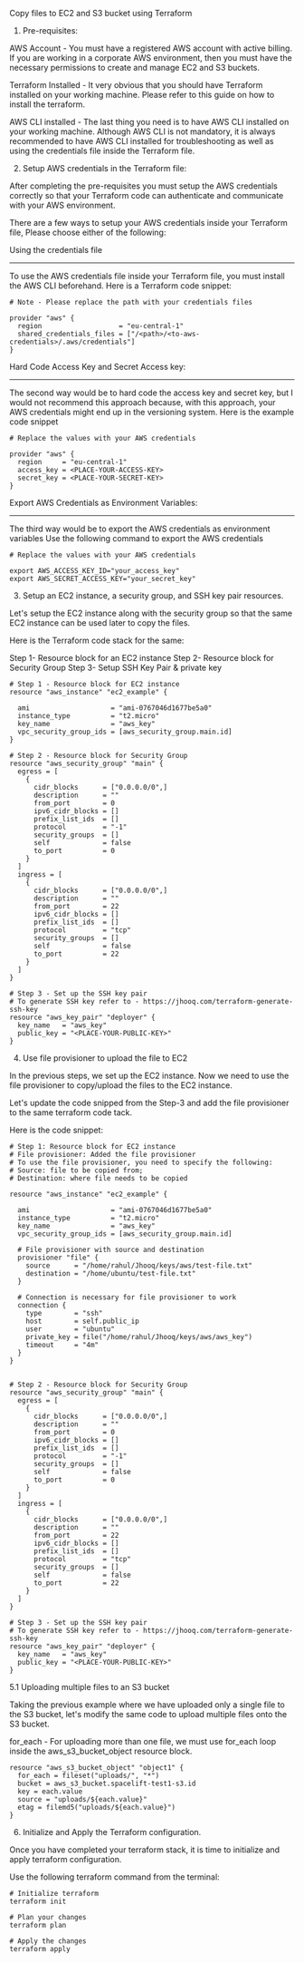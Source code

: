 Copy files to EC2 and S3 bucket using Terraform

1. Pre-requisites:

AWS Account - You must have a registered AWS account with active billing. If you are working in a corporate AWS environment, then you must have the necessary permissions to create and manage EC2 and S3 buckets.

Terraform Installed - It very obvious that you should have Terraform installed on your working machine. Please refer to this guide on how to install the terraform.

AWS CLI installed - The last thing you need is to have AWS CLI installed on your working machine. Although AWS CLI is not mandatory, it is always recommended to have AWS CLI installed for troubleshooting as well as using the credentials file inside the Terraform file.

2. Setup AWS credentials in the Terraform file:

After completing the pre-requisites you must setup the AWS credentials correctly so that your Terraform code can authenticate and communicate with your AWS environment.

There are a few ways to setup your AWS credentials inside your Terraform file, Please choose either of the following:

Using the credentials file 
***************************

To use the AWS credentials file inside your Terraform file, you must install the AWS CLI beforehand.
Here is a Terraform code snippet:

```
# Note - Please replace the path with your credentials files

provider "aws" {
  region                   = "eu-central-1"
  shared_credentials_files = ["/<path>/<to-aws-credentials>/.aws/credentials"]
}
```


Hard Code Access Key and Secret Access key:
*******************************************

The second way would be to hard code the access key and secret key, but I would not recommend this approach because, with this approach, your AWS credentials might end up in the versioning system.
Here is the example code snippet

```
# Replace the values with your AWS credentials

provider "aws" {
  region     = "eu-central-1"
  access_key = <PLACE-YOUR-ACCESS-KEY>
  secret_key = <PLACE-YOUR-SECRET-KEY>
}
```

Export AWS Credentials as Environment Variables:
************************************************

The third way would be to export the AWS credentials as environment variables Use the following command to export the AWS credentials

```
# Replace the values with your AWS credentials

export AWS_ACCESS_KEY_ID="your_access_key"
export AWS_SECRET_ACCESS_KEY="your_secret_key"
```

3. Setup an EC2 instance, a security group, and SSH key pair resources.

Let's setup the EC2 instance along with the security group so that the same EC2 instance can be used later to copy the files.

Here is the Terraform code stack for the same:

Step 1- Resource block for an EC2 instance
Step 2- Resource block for Security Group
Step 3- Setup SSH Key Pair & private key


```
# Step 1 - Resource block for EC2 instance
resource "aws_instance" "ec2_example" {

  ami                    = "ami-0767046d1677be5a0"
  instance_type          = "t2.micro"
  key_name               = "aws_key"
  vpc_security_group_ids = [aws_security_group.main.id]
}

# Step 2 - Resource block for Security Group
resource "aws_security_group" "main" {
  egress = [
    {
      cidr_blocks      = ["0.0.0.0/0",]
      description      = ""
      from_port        = 0
      ipv6_cidr_blocks = []
      prefix_list_ids  = []
      protocol         = "-1"
      security_groups  = []
      self             = false
      to_port          = 0
    }
  ]
  ingress = [
    {
      cidr_blocks      = ["0.0.0.0/0",]
      description      = ""
      from_port        = 22
      ipv6_cidr_blocks = []
      prefix_list_ids  = []
      protocol         = "tcp"
      security_groups  = []
      self             = false
      to_port          = 22
    }
  ]
}

# Step 3 - Set up the SSH key pair
# To generate SSH key refer to - https://jhooq.com/terraform-generate-ssh-key
resource "aws_key_pair" "deployer" {
  key_name   = "aws_key"
  public_key = "<PLACE-YOUR-PUBLIC-KEY>"
}
```

4. Use file provisioner to upload the file to EC2

In the previous steps, we set up the EC2 instance. Now we need to use the file provisioner to copy/upload the files to the EC2 instance.

Let's update the code snipped from the Step-3 and add the file provisioner to the same terraform code tack.

Here is the code snippet:

```
# Step 1: Resource block for EC2 instance
# File provisioner: Added the file provisioner
# To use the file provisioner, you need to specify the following:
# Source: file to be copied from;
# Destination: where file needs to be copied

resource "aws_instance" "ec2_example" {

  ami                    = "ami-0767046d1677be5a0"
  instance_type          = "t2.micro"
  key_name               = "aws_key"
  vpc_security_group_ids = [aws_security_group.main.id]

  # File provisioner with source and destination
  provisioner "file" {
    source      = "/home/rahul/Jhooq/keys/aws/test-file.txt"
    destination = "/home/ubuntu/test-file.txt"
  }

  # Connection is necessary for file provisioner to work
  connection {
    type        = "ssh"
    host        = self.public_ip
    user        = "ubuntu"
    private_key = file("/home/rahul/Jhooq/keys/aws/aws_key")
    timeout     = "4m"
  }
}


# Step 2 - Resource block for Security Group
resource "aws_security_group" "main" {
  egress = [
    {
      cidr_blocks      = ["0.0.0.0/0",]
      description      = ""
      from_port        = 0
      ipv6_cidr_blocks = []
      prefix_list_ids  = []
      protocol         = "-1"
      security_groups  = []
      self             = false
      to_port          = 0
    }
  ]
  ingress = [
    {
      cidr_blocks      = ["0.0.0.0/0",]
      description      = ""
      from_port        = 22
      ipv6_cidr_blocks = []
      prefix_list_ids  = []
      protocol         = "tcp"
      security_groups  = []
      self             = false
      to_port          = 22
    }
  ]
}

# Step 3 - Set up the SSH key pair
# To generate SSH key refer to - https://jhooq.com/terraform-generate-ssh-key
resource "aws_key_pair" "deployer" {
  key_name   = "aws_key"
  public_key = "<PLACE-YOUR-PUBLIC-KEY>"
}
```

5.1 Uploading multiple files to an S3 bucket

Taking the previous example where we have uploaded only a single file to the S3 bucket, let's modify the same code to upload multiple files onto the S3 bucket.

for_each - For uploading more than one file, we must use for_each loop inside the aws_s3_bucket_object resource block.

```
resource "aws_s3_bucket_object" "object1" {
  for_each = fileset("uploads/", "*")
  bucket = aws_s3_bucket.spacelift-test1-s3.id
  key = each.value
  source = "uploads/${each.value}"
  etag = filemd5("uploads/${each.value}")
}
```

6. Initialize and Apply the Terraform configuration.

Once you have completed your terraform stack, it is time to initialize and apply terraform configuration.

Use the following terraform command from the terminal:

```
# Initialize terraform
terraform init

# Plan your changes
terraform plan

# Apply the changes
terraform apply
```